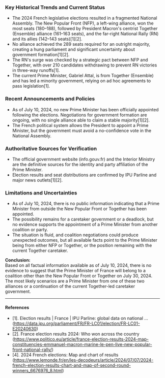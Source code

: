 ### Key Historical Trends and Current Status

- The 2024 French legislative elections resulted in a fragmented National Assembly. The New Popular Front (NFP), a left-wing alliance, won the most seats (180–188), followed by President Macron's centrist Together (Ensemble) alliance (161–163 seats), and the far-right National Rally (RN) and its allies (142–143 seats)[1][2].
- No alliance achieved the 289 seats required for an outright majority, creating a hung parliament and significant uncertainty about government formation[1][2].
- The RN's surge was checked by a strategic pact between NFP and Together, with over 210 candidates withdrawing to prevent RN victories in three-way runoffs[1].
- The current Prime Minister, Gabriel Attal, is from Together (Ensemble) and has led a minority government, relying on ad hoc agreements to pass legislation[1].

### Recent Announcements and Policies

- As of July 10, 2024, no new Prime Minister has been officially appointed following the elections. Negotiations for government formation are ongoing, with no single alliance able to claim a stable majority[1][2].
- The French political system allows the President to appoint a Prime Minister, but the government must avoid a no-confidence vote in the National Assembly.

### Authoritative Sources for Verification

- The official government website (info.gouv.fr) and the Interior Ministry are the definitive sources for the identity and party affiliation of the Prime Minister.
- Election results and seat distributions are confirmed by IPU Parline and major news outlets[1][2].

### Limitations and Uncertainties

- As of July 10, 2024, there is no public information indicating that a Prime Minister from outside the New Popular Front or Together has been appointed.
- The possibility remains for a caretaker government or a deadlock, but no evidence supports the appointment of a Prime Minister from another coalition or party.
- The situation is fluid, and coalition negotiations could produce unexpected outcomes, but all available facts point to the Prime Minister being from either NFP or Together, or the position remaining with the current Together caretaker.

**Conclusion:**  
Based on all factual information available as of July 10, 2024, there is no evidence to suggest that the Prime Minister of France will belong to a coalition other than the New Popular Front or Together on July 30, 2024. The most likely scenarios are a Prime Minister from one of these two alliances or a continuation of the current Together-led caretaker government.

---

#### References
- [1]. Election results | France | IPU Parline: global data on national ... (https://data.ipu.org/parliament/FR/FR-LC01/election/FR-LC01-E20240630)
- [2]. France election results 2024: Who won across the country (https://www.politico.eu/article/france-election-results-2024-map-constituencies-emmanuel-macron-marine-le-pen-live-new-popular-front-national-rally/)
- [4]. 2024 French elections: Map and chart of results (https://www.lemonde.fr/en/les-decodeurs/article/2024/07/07/2024-french-election-results-chart-and-map-of-second-round-winners_6676976_8.html)